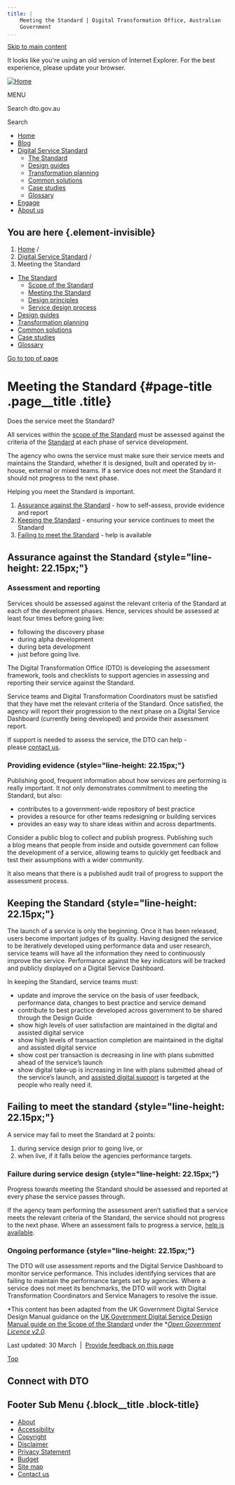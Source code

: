 ```yaml
---
title: |
    Meeting the Standard | Digital Transformation Office, Australian
    Government
...
```


[Skip to main content](#main-content)

It looks like you're using an old version of Internet Explorer. For the
best experience, please update your browser.

[![Home](https://www.dto.gov.au/sites/g/files/net261/f/dto_crest_inline_0.png)](/ "Home")[](#open-menu)

MENU

Search dto.gov.au

Search

-   [Home](/)
-   [Blog](/blog)
-   [Digital Service Standard](/standard)
    -   [The Standard](/standard)
    -   [Design guides](/design-guides)
    -   [Transformation planning](/standard/digital-transformation-plan)
    -   [Common solutions](/standard/common-government-solutions)
    -   [Case studies](/standard/case-studies)
    -   [Glossary](/standard/glossary)
-   [Engage](/engage)
-   [About us](/about)

You are here {.element-invisible}
------------

1.  [Home](/) /
2.  [Digital Service Standard](/standard) /
3.  Meeting the Standard

-   [The Standard](/standard)
    -   [Scope of the
        Standard](/standard/scope-digital-service-standard)
    -   [Meeting the Standard](/standard/meeting-standard)
    -   [Design principles](/standard/design-principles)
    -   [Service design process](/standard/service-design-process)
-   [Design guides](/design-guides)
-   [Transformation planning](/standard/digital-transformation-plan)
-   [Common solutions](/standard/common-government-solutions)
-   [Case studies](/standard/case-studies)
-   [Glossary](/standard/glossary)

[Go to top of page](#skip-link)

Meeting the Standard {#page-title .page__title .title}
====================

Does the service meet the Standard?

All services within the [scope of the
Standard](/standard/scope-digital-service-standard) must be assessed
against the criteria of the [Standard](/standard) at each phase of
service development.

The agency who owns the service must make sure their service meets and
maintains the Standard, whether it is designed, built and operated by
in-house, external or mixed teams. If a service does not meet the
Standard it should not progress to the next phase.

Helping you meet the Standard is important.

1.  [Assurance against the Standard](#assurance) - how to self-assess,
    provide evidence and report
2.  [Keeping the Standard](#keeping) - ensuring your service continues
    to meet the Standard
3.  [Failing to meet the Standard](#failing) - help is available 

Assurance against the Standard {style="line-height: 22.15px;"}
------------------------------

### Assessment and reporting

Services should be assessed against the relevant criteria of the
Standard at each of the development phases. Hence, services should be
assessed at least four times before going live:

-   following the discovery phase
-   during alpha development
-   during beta development
-   just before going live.

The Digital Transformation Office (DTO) is developing the assessment
framework, tools and checklists to support agencies in assessing and
reporting their service against the Standard.

Service teams and Digital Transformation Coordinators must be satisfied
that they have met the relevant criteria of the Standard. Once
satisfied, the agency will report their progression to the next phase on
a Digital Service Dashboard (currently being developed) and provide
their assessment report.  

If support is needed to assess the service, the DTO can help -
please [contact us](/contact-us).

### Providing evidence {style="line-height: 22.15px;"}

Publishing good, frequent information about how services are performing
is really important. It not only demonstrates commitment to meeting the
Standard, but also:

-   contributes to a government-wide repository of best practice
-   provides a resource for other teams redesigning or building services
-   provides an easy way to share ideas within and across departments.

Consider a public blog to collect and publish progress. Publishing such
a blog means that people from inside and outside government can follow
the development of a service, allowing teams to quickly get feedback and
test their assumptions with a wider community.

It also means that there is a published audit trail of progress to
support the assessment process.

Keeping the Standard {style="line-height: 22.15px;"}
--------------------

The launch of a service is only the beginning. Once it has been
released, users become important judges of its quality. Having designed
the service to be iteratively developed using performance data and user
research, service teams will have all the information they need to
continuously improve the service. Performance against the key indicators
will be tracked and publicly displayed on a Digital Service Dashboard.

In keeping the Standard, service teams must:

-   update and improve the service on the basis of user feedback,
    performance data, changes to best practice and service demand
-   contribute to best practice developed across government to be shared
    through the Design Guide
-   show high levels of user satisfaction are maintained in the digital
    and assisted digital service
-   show high levels of transaction completion are maintained in the
    digital and assisted digital service
-   show cost per transaction is decreasing in line with plans submitted
    ahead of the service’s launch
-   show digital take-up is increasing in line with plans submitted
    ahead of the service’s launch, and [assisted digital
    support](/design-guides/guide/assisted-digital) is targeted at the
    people who really need it.

Failing to meet the standard {style="line-height: 22.15px;"}
----------------------------

A service may fail to meet the Standard at 2 points:

1.  during service design prior to going live, or
2.  when live, if it falls below the agencies performance targets.

### Failure during service design {style="line-height: 22.15px;"}

Progress towards meeting the Standard should be assessed and reported at
every phase the service passes through.

If the agency team performing the assessment aren’t satisfied that a
service meets the relevant criteria of the Standard, the service should
not progress to the next phase. Where an assessment fails to progress a
service, [help is available](/contact-us).

### Ongoing performance {style="line-height: 22.15px;"}

The DTO will use assessment reports and the Digital Service Dashboard to
monitor service performance. This includes identifying services that are
failing to maintain the performance targets set by agencies. Where a
service does not meet its benchmarks, the DTO will work with Digital
Transformation Coordinators and Service Managers to resolve the issue.

*This content has been adapted from the UK Government Digital Service
Design Manual guidance on the [UK Government Digital Service Design
Manual guide on the Scope of the
Standard](https://www.gov.uk/service-manual/digital-by-default/scope-of-the-standard.html) under
the **[Open Government Licence
v2.0](https://www.nationalarchives.gov.uk/doc/open-government-licence/version/2/).*

Last updated: 30 March  |  [Provide feedback on this
page](/feedback?url_from=Meetingthestandard)

[Top](#)

Connect with DTO
----------------

[](https://twitter.com/AusDTO "DTO Twitter")

[](https://www.youtube.com/channel/UCmDkFN3UlK2wSKDQQhd-Y-A "DTO Youtube")

[](https://www.linkedin.com/company/digital-transformation-office "DTO Linkedin")

Footer Sub Menu {.block__title .block-title}
---------------

-   [About](/about "Link to about the DTO")
-   [Accessibility](/web-accessibility)
-   [Copyright](/copyright)
-   [Disclaimer](/disclaimer)
-   [Privacy Statement](/privacy-statement)
-   [Budget](/budget)
-   [Site map](/sitemap)
-   [Contact us](/engage)
